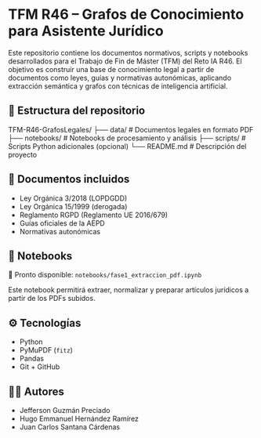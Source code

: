 # TFM R46 – Grafos de Conocimiento para Asistente Jurídico
Este repositorio contiene los documentos normativos, scripts y notebooks desarrollados para el Trabajo de Fin de Máster (TFM) del Reto IA R46. El objetivo es construir una base de conocimiento legal a partir de documentos como leyes, guías y normativas autonómicas, aplicando extracción semántica y grafos con técnicas de inteligencia artificial.

## 📂 Estructura del repositorio
TFM-R46-GrafosLegales/
├── data/ # Documentos legales en formato PDF
├── notebooks/ # Notebooks de procesamiento y análisis
├── scripts/ # Scripts Python adicionales (opcional)
└── README.md # Descripción del proyecto

## 📄 Documentos incluidos
- Ley Orgánica 3/2018 (LOPDGDD)
- Ley Orgánica 15/1999 (derogada)
- Reglamento RGPD (Reglamento UE 2016/679)
- Guías oficiales de la AEPD
- Normativas autonómicas 

## 📒 Notebooks
🔹 Pronto disponible: `notebooks/fase1_extraccion_pdf.ipynb`

Este notebook permitirá extraer, normalizar y preparar artículos jurídicos a partir de los PDFs subidos.

## ⚙️ Tecnologías
- Python
- PyMuPDF (`fitz`)
- Pandas
- Git + GitHub

## 👨‍💻 Autores
- Jefferson Guzmán Preciado  
- Hugo Emmanuel Hernández Ramírez  
- Juan Carlos Santana Cárdenas



